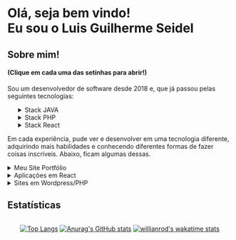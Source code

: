
<h1>
  Olá, seja bem vindo!<br/>
  Eu sou o Luis Guilherme Seidel
</h1>

<div>
  <h2>Sobre mim!</h2>
  <h4>(Clique em cada uma das setinhas para abrir!)</h4>

  <p>
    Sou um desenvolvedor de software desde 2018 e, que já passou pelas seguintes tecnologias:     
  </p>
  <ul>
    <details>
      <summary>Stack JAVA</summary>
      <div>
        <li>Java 8+</li>
        <li>Quarkus</li>
        <li>Spring</li>
        <li>Hibernate</li>
        <li>Apache Wicket</li>
        <li>Oracle SQL / PLSQL</li>
        <li>PostgresSQL</li>
        <li>SQL Server</li>
      </div>
    </details>
    <details>
      <summary>Stack PHP</summary>
      <div>
        <li>PHP 5+</li>
        <li>Wordpress</li>
        <li>Magento 1.9+ e 2</li>
        <li>MariaDB</li>
        <li>MySQL</li>
      </div>
    </details>
    <details>
      <summary>Stack React</summary>
      <div>
        <li>React</li>
        <li>HTML5</li>
        <li>CSS3</li>
        <li>SASS</li>
        <li>GraphQL</li>
        <li>Styled Components</li>
        <li>Grid Templates</li>
        <li>DatoCMS</li>
        <li>Node</li>
        <li>TypeScript</li>
        <li>React Hooks</li>
        <li>React Contexts</li>
        <li>Atomic Design</li>
      </div>
    </details>   
  </ul>

  <p>
    Em cada experiência, pude ver e desenvolver em uma tecnologia diferente, adquirindo mais habilidades e conhecendo diferentes formas de fazer coisas inscríveis. Abaixo, ficam algumas dessas.
  </p>
</div>

<div>

<details>
    <summary>Meu Site Portfólio</summary>
    <br/>
    <div>
        <a href="https://luisseidel.netlify.app/" target="_blank">
          <img src="./assets/img/meusite.png">
        </a>
    </div>
</details>

<details>
    <summary>Aplicações em React</summary>
    <br/>
    <div>
        <a href="https://letmeask-c5ecc.web.app/" target="_blank">
          <img src="./assets/img/letmeask.png">
        </a>
    </div>
    <br/>
    <div>
        <a href="https://orkut-clone-mu.vercel.app/" target="_blank">
          <img src="./assets/img/orkut.png">
        </a>
    </div>
</details>


<details>
    <summary>Sites em Wordpress/PHP</summary>
    <br/>
    <div>
        <a href="https://mecanicagenesis.com.br/" target="_blank">
          <img src="./assets/img/mecgenesis.png">
        </a>
    </div>
    <br/>
    <div>
        <a href="https://pasqualottopneus.com.br/" target="_blank">
          <img src="./assets/img/pasqualottopneus.png">
        </a>
    </div>
    <br/>
    <div>
        <a href="https://piraipneus.com.br/" target="_blank">
          <img src="./assets/img/piraipneus.png">
        </a>
    </div>
</details>

</div>

<h2>Estatísticas</h2>
<div style="display: flex; justify-content: space-evenly; align-items: center; gap: 20px;">

[![Top Langs](https://github-readme-stats.vercel.app/api/top-langs/?username=luisseidel&layout=compact&langs_count=10&show_icons=true&theme=synthwave)](https://github.com/luisseidel/github-readme-stats)
[![Anurag's GitHub stats](https://github-readme-stats.vercel.app/api?username=luisseidel&count_private=true&show_icons=true&theme=synthwave)](https://github.com/luisseidel/github-readme-stats)
[![willianrod's wakatime stats](https://github-readme-stats.vercel.app/api/wakatime?username=luisseidel)](https://github.com/luisseidel/github-readme-stats)
</div>
